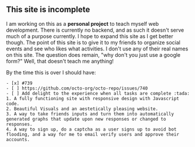 ## This site is incomplete

I am working on this as a **personal project** to teach myself web development. There is currently no backend, and as such it doesn't serve much of a purpose currently. I hope to expand this site as I get better though. The point of this site is to give it to my friends to organize social events and see who likes what activities. I don't use any of their real names on this site. The question does remain, "why don't you just use a google form?" Well, that doesn't teach me anything!

By the time this is over I should have:
```
- [x] #739
- [ ] https://github.com/octo-org/octo-repo/issues/740
- [ ] Add delight to the experience when all tasks are complete :tada:
1. A fully functioning site with responsive design with Javascript code.
2. Beautiful Visuals and an aestetically pleasing website.
3. A way to take friends inputs and turn them into automatically generated graphs that update upon new responses or changed to responses.
4. A way to sign up, do a captcha as a user signs up to avoid bot flooding, and a way for me to email verify users and approve their accounts.
```
